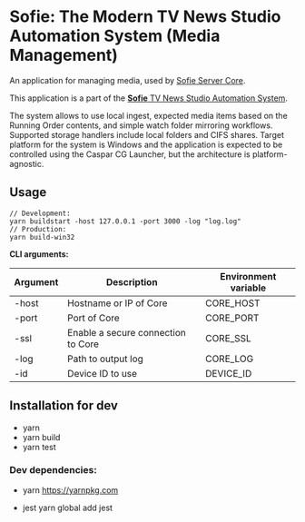 # Sofie: The Modern TV News Studio Automation System (Media Management)
An application for managing media, used by [Sofie Server Core](https://github.com/nrkno/tv-automation-server-core).

This application is a part of the [**Sofie** TV News Studio Automation System](https://github.com/nrkno/Sofie-TV-automation/).

The system allows to use local ingest, expected media items based on the Running Order contents, and simple watch folder mirroring workflows. Supported storage handlers include local folders and CIFS shares. Target platform for the system is Windows and the application is expected to be controlled using the Caspar CG Launcher, but the architecture is platform-agnostic.  

## Usage
```
// Development:
yarn buildstart -host 127.0.0.1 -port 3000 -log "log.log"
// Production:
yarn build-win32
```

**CLI arguments:**

| Argument  | Description | Environment variable |
| ------------- | ------------- | --- |
| -host  | Hostname or IP of Core  | CORE_HOST  |
| -port  | Port of Core   |  CORE_PORT |
| -ssl	| Enable a secure connection to Core |  CORE_SSL |
| -log  | Path to output log |  CORE_LOG |
| -id   | Device ID to use | DEVICE_ID |

## Installation for dev

* yarn
* yarn build
* yarn test

### Dev dependencies:

* yarn
	https://yarnpkg.com

* jest
	yarn global add jest
